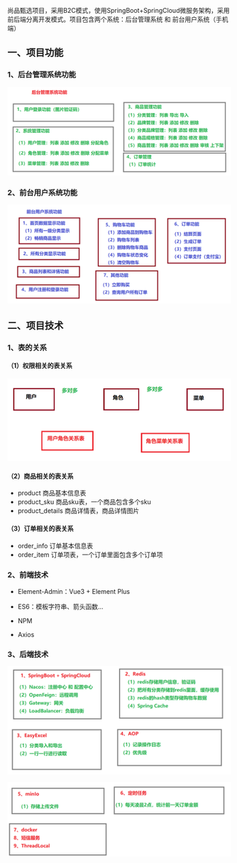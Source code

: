尚品甄选项目，采用B2C模式，使用SpringBoot+SpringCloud微服务架构，采用前后端分离开发模式。项目包含两个系统：后台管理系统 和 前台用户系统（手机端）

## 一、项目功能

### 1、后台管理系统功能

![image-20230918095531708](./assets/image-20230918095531708.png)



### 2、前台用户系统功能

![image-20230918100253882](assets\image-20230918100253882.png)



## 二、项目技术

### 1、表的关系

#### （1）权限相关的表关系

![image-20230918101317508](assets\image-20230918101317508.png)

#### （2）商品相关的表关系

* product  商品基本信息表
* product_sku 商品sku表，一个商品包含多个sku
* product_details 商品详情表，商品详情图片



#### （3）订单相关的表关系

* order_info 订单基本信息表
* order_item 订单项表，一个订单里面包含多个订单项



### 2、前端技术

* Element-Admin：Vue3 + Element Plus

* ES6：模板字符串、箭头函数...
* NPM
* Axios



### 3、后端技术

![image-20230918103122032](assets\image-20230918103122032.png)

![image-20230918103144461](assets\image-20230918103144461.png)





